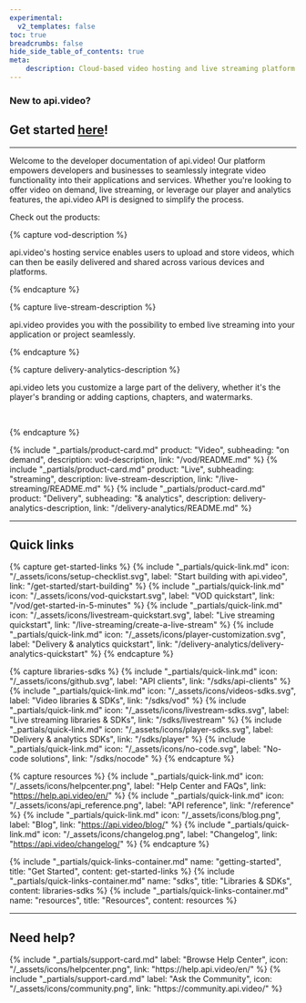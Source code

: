 ```yaml
---
experimental:
  v2_templates: false
toc: true
breadcrumbs: false
hide_side_table_of_contents: true
meta: 
    description: Cloud-based video hosting and live streaming platform with analytics. Mobile and web SDKs for VOD, live streaming, and player for NodeJS, Javascript, Typescript, Python, Go, PHP, C#, iOS Swift, Android Kotlin.
---
```


<div class="section-header">

### New to api.video?

## Get started [here](/get-started/start-building.md)!

<hr>

</div>

Welcome to the developer documentation of api.video! Our platform empowers developers and businesses to seamlessly integrate video functionality into their applications and services. Whether you're looking to offer video on demand, live streaming, or leverage our player and analytics features, the api.video API is designed to simplify the process.

Check out the products:

<div class="product-cards">

{% capture vod-description %}

api.video's hosting service enables users to upload and store videos, which can then be easily delivered and shared across various devices and platforms.


{% endcapture %}

{% capture live-stream-description %}

api.video provides you with the possibility to embed live streaming into your application or project seamlessly.


{% endcapture %}

{% capture delivery-analytics-description %}

api.video lets you customize a large part of the delivery, whether it's the player's branding or adding captions, chapters, and watermarks.

<br>

{% endcapture %}

{% include "_partials/product-card.md" product: "Video", subheading: "on demand", description: vod-description, link: "/vod/README.md" %}
{% include "_partials/product-card.md" product: "Live", subheading: "streaming", description: live-stream-description, link: "/live-streaming/README.md" %}
{% include "_partials/product-card.md" product: "Delivery", subheading: "& analytics", description: delivery-analytics-description, link: "/delivery-analytics/README.md" %}

</div>


<div class="section-header">

<hr/>

## Quick links

</div>

<div class="quick-links">
{% capture get-started-links %}
{% include "_partials/quick-link.md" icon: "/_assets/icons/setup-checklist.svg", label: "Start building with api.video", link: "/get-started/start-building" %}
{% include "_partials/quick-link.md" icon: "/_assets/icons/vod-quickstart.svg", label: "VOD quickstart", link: "/vod/get-started-in-5-minutes" %}
{% include "_partials/quick-link.md" icon: "/_assets/icons/livestream-quickstart.svg", label: "Live streaming quickstart", link: "/live-streaming/create-a-live-stream" %}
{% include "_partials/quick-link.md" icon: "/_assets/icons/player-customization.svg", label: "Delivery & analytics quickstart", link: "/delivery-analytics/delivery-analytics-quickstart" %}
{% endcapture %}

{% capture libraries-sdks %}
{% include "_partials/quick-link.md" icon: "/_assets/icons/github.svg", label: "API clients", link: "/sdks/api-clients" %}
{% include "_partials/quick-link.md" icon: "/_assets/icons/videos-sdks.svg", label: "Video libraries & SDKs", link: "/sdks/vod" %}
{% include "_partials/quick-link.md" icon: "/_assets/icons/livestream-sdks.svg", label: "Live streaming libraries & SDKs", link: "/sdks/livestream" %}
{% include "_partials/quick-link.md" icon: "/_assets/icons/player-sdks.svg", label: "Delivery & analytics SDKs", link: "/sdks/player" %}
{% include "_partials/quick-link.md" icon: "/_assets/icons/no-code.svg", label: "No-code solutions", link: "/sdks/nocode" %}
{% endcapture %}

{% capture resources %}
{% include "_partials/quick-link.md" icon: "/_assets/icons/helpcenter.png", label: "Help Center and FAQs", link: "https://help.api.video/en/" %}
{% include "_partials/quick-link.md" icon: "/_assets/icons/api_reference.png", label: "API reference", link: "/reference" %}
{% include "_partials/quick-link.md" icon: "/_assets/icons/blog.png", label: "Blog", link: "https://api.video/blog/" %}
{% include "_partials/quick-link.md" icon: "/_assets/icons/changelog.png", label: "Changelog", link: "https://api.video/changelog/" %}
{% endcapture %}


{% include "_partials/quick-links-container.md" name: "getting-started", title: "Get Started", content: get-started-links %}
{% include "_partials/quick-links-container.md" name: "sdks", title: "Libraries & SDKs", content: libraries-sdks %}
{% include "_partials/quick-links-container.md" name: "resources", title: "Resources", content: resources %}

</div>


<div class="section-header"> 

<hr/>

## Need help?

</div>

<div class="support-cards">
{% include "_partials/support-card.md" label: "Browse Help Center", icon: "/_assets/icons/helpcenter.png", link: "https://help.api.video/en/" %}
{% include "_partials/support-card.md" label: "Ask the Community", icon: "/_assets/icons/community.png", link: "https://community.api.video/" %}
</div> 
